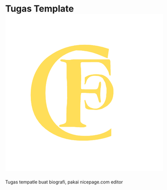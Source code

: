 # Tugas Template ![alt text](https://github.com/FarizArip/TugasTemplate/blob/main/cravvle.png?raw=true?width=250?height=250)
Tugas tempatle buat biografi, pakai nicepage.com editor
